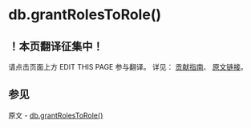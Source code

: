 # db.grantRolesToRole()

## ！本页翻译征集中！

请点击页面上方 EDIT THIS PAGE 参与翻译。
详见：
[贡献指南]( https://github.com/JinMuInfo/MongoDB-Manual-zh/blob/master/CONTRIBUTING.md )、
[原文链接](  https://docs.mongodb.com/manual/reference/method/db.grantRolesToRole/  )。

## 参见

原文 - [db.grantRolesToRole()]( https://docs.mongodb.com/manual/reference/method/db.grantRolesToRole/ )

